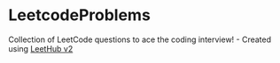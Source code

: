 # LeetcodeProblems
Collection of LeetCode questions to ace the coding interview! - Created using [LeetHub v2](https://github.com/arunbhardwaj/LeetHub-2.0)
